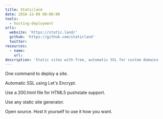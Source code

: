 ```yaml
---
title: Staticland
date: 2016-12-09 00:00:00
tools:
  - hosting-deployment
urls:
  website: 'https://static.land/'
  github: 'https://github.com/staticland'
  twitter:
resources:
  - name:
    url:
description: 'Static sites with free, automatic SSL for custom domains.'
---
```



One command to deploy a site.

Automatic SSL using Let's Encrypt.

Use a 200.html file for HTML5 pushstate support.

Use any static site generator.

Open source. Host it yourself to use it how you want.